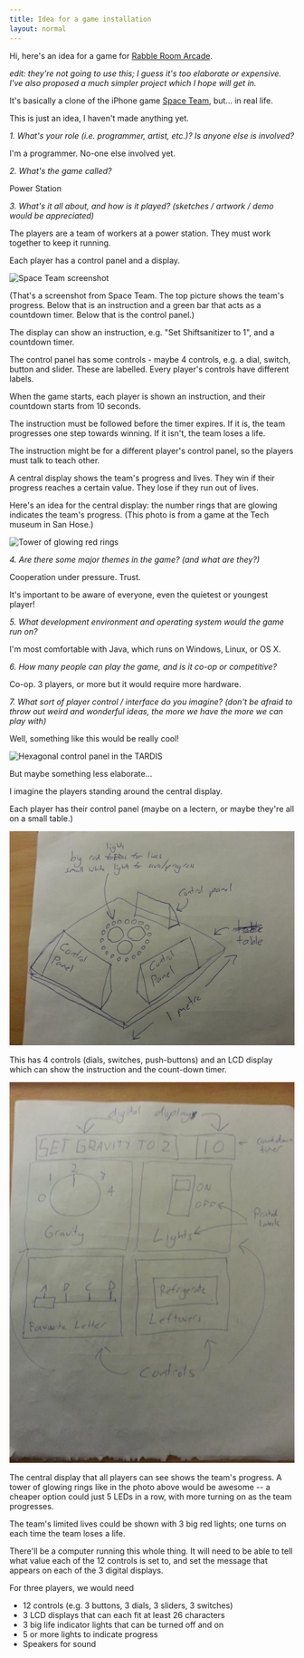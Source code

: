 ```yaml
---
title: Idea for a game installation
layout: normal
---
```


Hi, here's an idea for a game for [Rabble Room Arcade](http://rabbleroom.co.nz/).

_edit: they're not going to use this; I guess it's too elaborate or expensive. I've also proposed a much simpler project which I hope will get in._

It's basically a clone of the iPhone game [Space Team](https://itunes.apple.com/us/app/spaceteam/id570510529?mt=8), but... in real life.

This is just an idea, I haven't made anything yet.

_1. What's your role (i.e. programmer, artist, etc.)? Is anyone else is involved?_

I'm a programmer. No-one else involved yet.

_2. What's the game called?_

Power Station

_3. What's it all about, and how is it played? (sketches / artwork / demo would be appreciated)_

The players are a team of workers at a power station. They must work together to keep it running.

Each player has a control panel and a display.

![Space Team screenshot](http://a5.mzstatic.com/us/r1000/083/Purple/v4/e0/f1/18/e0f118c9-d022-9414-93b1-4bc3b9b52398/mzl.rkckofxw.320x480-75.jpg)

(That's a screenshot from Space Team. The top picture shows the team's progress. Below that is an instruction and a green bar that acts as a countdown timer. Below that is the control panel.)

The display can show an instruction, e.g. "Set Shiftsanitizer to 1", and a countdown timer.

The control panel has some controls - maybe 4 controls, e.g. a dial, switch, button and slider. These are labelled. Every player's controls have different labels.

When the game starts, each player is shown an instruction, and their countdown starts from 10 seconds.

The instruction must be followed before the timer expires. If it is, the team progresses one step towards winning. If it isn't, the team loses a life.

The instruction might be for a different player's control panel, so the players must talk to teach other.

A central display shows the team's progress and lives. They win if their progress reaches a certain value. They lose if they run out of lives.

Here's an idea for the central display: the number rings that are glowing indicates the team's progress. (This photo is from a game at the Tech museum in San Hose.)

![Tower of glowing red rings](http://www.thegomom.com/wp-content/uploads/2012/09/Tech-Museum-Power-Tower.jpg)

_4. Are there some major themes in the game? (and what are they?)_

Cooperation under pressure. Trust.

It's important to be aware of everyone, even the quietest or youngest player!

_5. What development environment and operating system would the game run on?_

I'm most comfortable with Java, which runs on Windows, Linux, or OS X.

_6. How many people can play the game, and is it co-op or competitive?_

Co-op. 3 players, or more but it would require more hardware.

_7. What sort of player control / interface do you imagine? (don't be afraid to throw out weird and wonderful ideas, the more we have the more we can play with)_

Well, something like this would be really cool!

![Hexagonal control panel in the TARDIS](http://upload.wikimedia.org/wikipedia/en/0/0d/TARDIS_console_1983.jpg)

But maybe something less elaborate...

I imagine the players standing around the central display.

Each player has their control panel (maybe on a lectern, or maybe they're all on a small table.)

![drawing of control panels on a table with lights in the middle](/journal/images/2013-06-23-rabble-room-2.jpg)

This has 4 controls (dials, switches, push-buttons) and an LCD display which can show the instruction and the count-down timer.

![drawing of control panel with LCD display and 4 control knobs or buttons](/journal/images/2013-06-23-rabble-room-1.jpg)

The central display that all players can see shows the team's progress. A tower of glowing rings like in the photo above would be awesome -- a cheaper option could just 5 LEDs in a row, with more turning on as the team progresses.

The team's limited lives could be shown with 3 big red lights; one turns on each time the team loses a life.

There'll be a computer running this whole thing. It will need to be able to tell what value each of the 12 controls is set to, and set the message that appears on each of the 3 digital displays.

For three players, we would need

* 12 controls (e.g. 3 buttons, 3 dials, 3 sliders, 3 switches)
* 3 LCD displays that can each fit at least 26 characters
* 3 big life indicator lights that can be turned off and on
* 5 or more lights to indicate progress
* Speakers for sound
